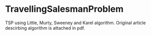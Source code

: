 # TravellingSalesmanProblem
TSP using Little, Murty, Sweeney and Karel algorithm. Original article descirbing algorithm is attached in pdf.

